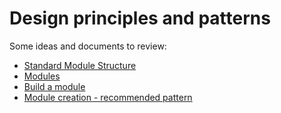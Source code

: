 # Design principles and patterns

Some ideas and documents to review: 

* [Standard Module Structure](https://opentofu.org/docs/v1.6/language/modules/develop/structure/)
* [Modules](https://opentofu.org/docs/v1.6/language/modules/)
* [Build a module](https://developer.hashicorp.com/terraform/tutorials/modules/module-create)
* [Module creation - recommended pattern](https://developer.hashicorp.com/terraform/tutorials/modules/pattern-module-creation)